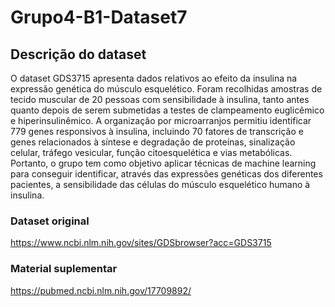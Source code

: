 # Grupo4-B1-Dataset7

## Descrição do dataset
O dataset GDS3715 apresenta dados relativos ao efeito da insulina na expressão genética do músculo esquelético. 
Foram recolhidas amostras de tecido muscular de 20 pessoas com sensibilidade à insulina, tanto antes quanto depois de serem submetidas a testes de clampeamento euglicêmico e hiperinsulinêmico. A organização por microarranjos permitiu identificar 779 genes responsivos à insulina, incluindo 70 fatores de transcrição e genes relacionados à síntese e degradação de proteínas, sinalização celular, tráfego vesicular, função citoesquelética e vias metabólicas.
Portanto, o grupo tem como objetivo aplicar técnicas de machine learning para conseguir identificar, através das expressões genéticas dos diferentes pacientes, a sensibilidade das células do músculo esquelético humano à insulina.

### Dataset original
https://www.ncbi.nlm.nih.gov/sites/GDSbrowser?acc=GDS3715

### Material suplementar
https://pubmed.ncbi.nlm.nih.gov/17709892/
